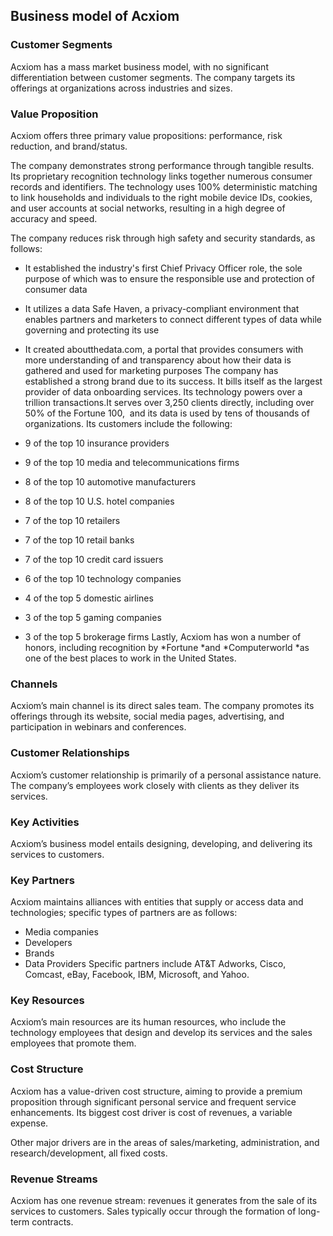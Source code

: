 Business model of Acxiom
------------------------

 ### Customer Segments

 Acxiom has a mass market business model, with no significant differentiation between customer segments. The company targets its offerings at organizations across industries and sizes.

 ### Value Proposition

 Acxiom offers three primary value propositions: performance, risk reduction, and brand/status.

 The company demonstrates strong performance through tangible results. Its proprietary recognition technology links together numerous consumer records and identifiers. The technology uses 100% deterministic matching to link households and individuals to the right mobile device IDs, cookies, and user accounts at social networks, resulting in a high degree of accuracy and speed.

 The company reduces risk through high safety and security standards, as follows:

  * It established the industry's first Chief Privacy Officer role, the sole purpose of which was to ensure the responsible use and protection of consumer data
 * It utilizes a data Safe Haven, a privacy-compliant environment that enables partners and marketers to connect different types of data while governing and protecting its use
 * It created aboutthedata.com, a portal that provides consumers with more understanding of and transparency about how their data is gathered and used for marketing purposes
  The company has established a strong brand due to its success. It bills itself as the largest provider of data onboarding services. Its technology powers over a trillion transactions.It serves over 3,250 clients directly, including over 50% of the Fortune 100,  and its data is used by tens of thousands of organizations. Its customers include the following:

  * 9 of the top 10 insurance providers
 * 9 of the top 10 media and telecommunications firms
 * 8 of the top 10 automotive manufacturers
 * 8 of the top 10 U.S. hotel companies
 * 7 of the top 10 retailers
 * 7 of the top 10 retail banks
 * 7 of the top 10 credit card issuers
 * 6 of the top 10 technology companies
 * 4 of the top 5 domestic airlines
 * 3 of the top 5 gaming companies
 * 3 of the top 5 brokerage firms
  Lastly, Acxiom has won a number of honors, including recognition by *Fortune *and *Computerworld *as one of the best places to work in the United States.

 ### Channels

 Acxiom’s main channel is its direct sales team. The company promotes its offerings through its website, social media pages, advertising, and participation in webinars and conferences.

 ### Customer Relationships

 Acxiom’s customer relationship is primarily of a personal assistance nature. The company’s employees work closely with clients as they deliver its services.

 ### Key Activities

 Acxiom’s business model entails designing, developing, and delivering its services to customers.

 ### Key Partners

 Acxiom maintains alliances with entities that supply or access data and technologies; specific types of partners are as follows:

  * Media companies
 * Developers
 * Brands
 * Data Providers
  Specific partners include AT&T Adworks, Cisco, Comcast, eBay, Facebook, IBM, Microsoft, and Yahoo.

 ### Key Resources

 Acxiom’s main resources are its human resources, who include the technology employees that design and develop its services and the sales employees that promote them.

 ### Cost Structure

 Acxiom has a value-driven cost structure, aiming to provide a premium proposition through significant personal service and frequent service enhancements. Its biggest cost driver is cost of revenues, a variable expense.

 Other major drivers are in the areas of sales/marketing, administration, and research/development, all fixed costs.

 ### Revenue Streams

 Acxiom has one revenue stream: revenues it generates from the sale of its services to customers. Sales typically occur through the formation of long-term contracts.